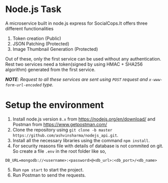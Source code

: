 # Node.js Task
A microservice built in node.js express for SocialCops.It offers three different functionalities 
1. Token creation (Public)
2. JSON Patching (Protected)
3. Image Thumbnail Generation (Protected)

Out of these, only the first service can be used without any authentication. Rest two services need a token(signed by using HMAC + SHA256 algorithm) generated from the first service.

*__NOTE__: Request to all these services are sent using `POST` request and `x-www-form-url-encoded` type.*

# Setup the environment
1. Install node.js version `8.x` from https://nodejs.org/en/download/ and Postman from https://www.getpostman.com/
2. Clone the repository using `git clone -b master https://github.com/ashvinsharma/nodejs_api.git`.
3. Install all the necessary libraries using the command `npm install`.
4. For security reasons file with details of database is not commited on git. So create a file `.env` in the root folder like so,
```
DB_URL=mongodb://<username>:<password>@<db_url>:<db_port>/<db_name>
```
5. Run `npm start` to start the project.
6. Run Postman to send the requests.
